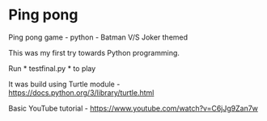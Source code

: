 # Ping pong
Ping pong game - python - Batman V/S Joker themed 

This was my first try towards Python programming. 

Run * testfinal.py * to play

It was build using Turtle module - https://docs.python.org/3/library/turtle.html

Basic YouTube tutorial - https://www.youtube.com/watch?v=C6jJg9Zan7w
